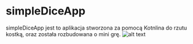 # simpleDiceApp
simpleDiceApp jest to aplikacja stworzona za pomocą Kotnlina do rzutu kostką, oraz została
rozbudowana o mini grę.
![alt text](https://github.com/Pszczole/simpleDiceApp/edit/master/image.jpg?raw=true)
